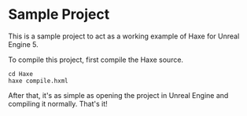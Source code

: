 # Sample Project

This is a sample project to act as a working example of Haxe for Unreal Engine 5.

To compile this project, first compile the Haxe source.
```
cd Haxe
haxe compile.hxml
```

After that, it's as simple as opening the project in Unreal Engine and compiling it normally. That's it!
